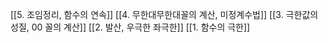 [[5. 조임정리, 함수의 연속]]
[[4. 무한대무한대꼴의 계산, 미정계수법]]
[[3. 극한값의 성질, 00 꼴의 계산]]
[[2. 발산, 우극한 좌극한]]
[[1. 함수의 극한]]



